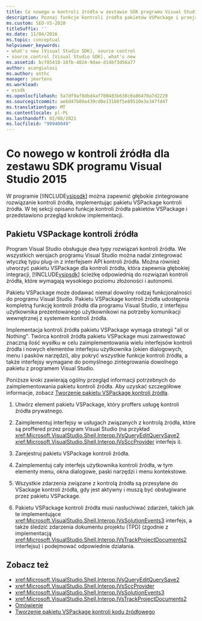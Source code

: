 ```yaml
---
title: Co nowego w kontroli źródła w zestawie SDK programu Visual Studio 2015 | Microsoft Docs
description: Poznaj funkcje kontroli źródła pakietów VSPackage i przejrzyj przegląd kroków implementacji.
ms.custom: SEO-VS-2020
titleSuffix: ''
ms.date: 11/04/2016
ms.topic: conceptual
helpviewer_keywords:
- what's new [Visual Studio SDK], source control
- source control [Visual Studio SDK], what's new
ms.assetid: bcf85418-18fb-4824-9dae-d14bf3d56a77
author: acangialosi
ms.author: anthc
manager: jmartens
ms.workload:
- vssdk
ms.openlocfilehash: 5a7df9af8dbd4af708483b638c0a86470a7d2220
ms.sourcegitcommit: ae6d47b09a439cd0e13180f5e89510e3e347fd47
ms.translationtype: MT
ms.contentlocale: pl-PL
ms.lasthandoff: 02/08/2021
ms.locfileid: "99940049"
---
```

# <a name="whats-new-in-source-control-for-the-visual-studio-2015-sdk"></a>Co nowego w kontroli źródła dla zestawu SDK programu Visual Studio 2015

W programie [!INCLUDE[vsipsdk](../../extensibility/includes/vsipsdk_md.md)] można zapewnić głębokie zintegrowane rozwiązanie kontroli źródła, implementując pakietu VSPackage kontroli źródła. W tej sekcji opisano funkcje kontroli źródła pakietów VSPackage i przedstawiono przegląd kroków implementacji.

## <a name="the-source-control-vspackage"></a>Pakietu VSPackage kontroli źródła

Program Visual Studio obsługuje dwa typy rozwiązań kontroli źródła. We wszystkich wersjach programu Visual Studio można nadal zintegrować wtyczkę typu plug-in z interfejsem API kontroli źródła. Można również utworzyć pakietu VSPackage dla kontroli źródła, która zapewnia głębokiej integracji, [!INCLUDE[vsipsdk](../../extensibility/includes/vsipsdk_md.md)] ścieżkę odpowiednią do rozwiązań kontroli źródła, które wymagają wysokiego poziomu złożoności i autonomii.

Pakietu VSPackage może dodawać niemal dowolny rodzaj funkcjonalności do programu Visual Studio. Pakietu VSPackage kontroli źródła udostępnia kompletną funkcję kontroli źródła dla programu Visual Studio, z interfejsu użytkownika prezentowanego użytkownikowi na potrzeby komunikacji wewnętrznej z systemem kontroli źródła.

Implementacja kontroli źródła pakietu VSPackage wymaga strategii "all or Nothing". Twórca kontroli źródła pakietu VSPackage musi zainwestować znaczną ilość wysiłku w celu zaimplementowania wielu interfejsów kontroli źródła i nowych elementów interfejsu użytkownika (okien dialogowych, menu i pasków narzędzi), aby pokryć wszystkie funkcje kontroli źródła, a także interfejsy wymagane do pomyślnego zintegrowania dowolnego pakietu z programem Visual Studio.

Poniższe kroki zawierają ogólny przegląd informacji potrzebnych do zaimplementowania pakietu kontroli źródła. Aby uzyskać szczegółowe informacje, zobacz [Tworzenie pakietu VSPackage kontroli źródła](../../extensibility/internals/creating-a-source-control-vspackage.md).

1. Utwórz element pakietu VSPackage, który proffers usługę kontroli źródła prywatnego.

2. Zaimplementuj interfejsy w usługach związanych z kontrolą źródła, które są proffered przez program Visual Studio (na przykład <xref:Microsoft.VisualStudio.Shell.Interop.IVsQueryEditQuerySave2> <xref:Microsoft.VisualStudio.Shell.Interop.IVsSccProvider> interfejs i).

3. Zarejestruj pakietu VSPackage kontroli źródła.

4. Zaimplementuj cały interfejs użytkownika kontroli źródła, w tym elementy menu, okna dialogowe, paski narzędzi i menu kontekstowe.

5. Wszystkie zdarzenia związane z kontrolą źródła są przesyłane do VSackage kontroli źródła, gdy jest aktywny i muszą być obsługiwane przez pakietu VSPackage.

6. Pakietu VSPackage kontroli źródła musi nasłuchiwać zdarzeń, takich jak te implementujące <xref:Microsoft.VisualStudio.Shell.Interop.IVsSolutionEvents3> interfejs, a także śledzić zdarzenia dokumentu projektu (TPD) (zgodnie z implementacją <xref:Microsoft.VisualStudio.Shell.Interop.IVsTrackProjectDocuments2> interfejsu) i podejmować odpowiednie działania.

## <a name="see-also"></a>Zobacz też

- <xref:Microsoft.VisualStudio.Shell.Interop.IVsQueryEditQuerySave2>
- <xref:Microsoft.VisualStudio.Shell.Interop.IVsSccProvider>
- <xref:Microsoft.VisualStudio.Shell.Interop.IVsSolutionEvents3>
- <xref:Microsoft.VisualStudio.Shell.Interop.IVsTrackProjectDocuments2>
- [Omówienie](../../extensibility/internals/source-control-integration-overview.md)
- [Tworzenie pakietu VSPackage kontroli kodu źródłowego](../../extensibility/internals/creating-a-source-control-vspackage.md)
